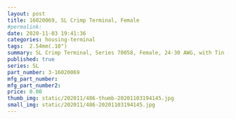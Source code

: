 ```yaml
---
layout: post
title: 16020069, SL Crimp Terminal, Female
#permalink: 
date: 2020-11-03 19:41:36
categories: housing-terminal
tags:  2.54mm(.10")
summary: SL Crimp Terminal, Series 70058, Female, 24-30 AWG, with Tin (Sn) Plated Contact, Reel
published: true 
series: SL
part_number: 3-16020069
mfg_part_number: 
mfg_part_number2: 
price: 0.00
thumb_img: static/202011/486-thumb-20201103194145.jpg
small_img: static/202011/486-20201103194145.jpg
---
```



